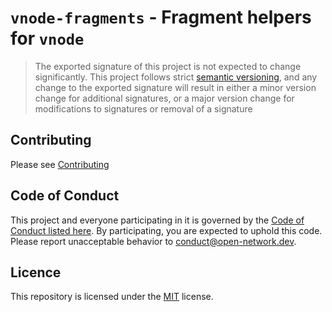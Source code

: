 # `vnode-fragments` - Fragment helpers for `vnode`

> The exported signature of this project is not expected to change significantly.
> This project follows strict [semantic versioning](https://semver.org/), and any change to the exported signature
> will result in either a minor version change for additional signatures, 
> or a major version change for modifications to signatures or removal of a signature

## Contributing

Please see [Contributing](./CONTRIBUTING.md)

## Code of Conduct 

This project and everyone participating in it is governed by the [Code of Conduct listed here](./CODE-OF-CONDUCT.md). By participating, you are expected to uphold this code. Please report unacceptable behavior to [conduct@open-network.dev](mailto:conduct@open-network.dev).

## Licence

This repository is licensed under the [MIT](https://choosealicense.com/licenses/mit/) license.
